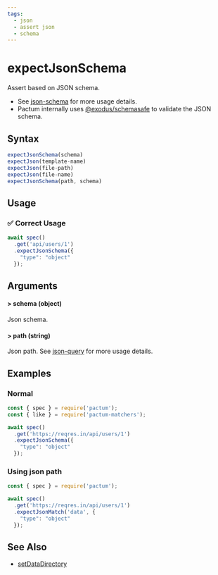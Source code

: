 ```yaml
---
tags:
  - json
  - assert json
  - schema
---
```


# expectJsonSchema

Assert based on JSON schema.

- See [json-schema](https://json-schema.org/learn/) for more usage details.
- Pactum internally uses [@exodus/schemasafe](https://www.npmjs.com/package/@exodus/schemasafe) to validate the JSON schema.

## Syntax

```js
expectJsonSchema(schema)
expectJson(template-name)
expectJson(file-path)
expectJson(file-name)
expectJsonSchema(path, schema)
```

## Usage

### ✅  Correct Usage

```js
await spec()
  .get('api/users/1')
  .expectJsonSchema({
    "type": "object"
  });
```

## Arguments

#### > schema (object)

Json schema.

#### > path (string)

Json path. See [json-query](https://www.npmjs.com/package/json-query) for more usage details.

## Examples

### Normal

```js
const { spec } = require('pactum');
const { like } = require('pactum-matchers');

await spec()
  .get('https://reqres.in/api/users/1')
  .expectJsonSchema({
    "type": "object"
  });
```

### Using json path

```js
const { spec } = require('pactum');

await spec()
  .get('https://reqres.in/api/users/1')
  .expectJsonMatch('data', {
    "type": "object"
  });
```

## See Also

- [setDataDirectory](/api/settings/setDataDirectory)